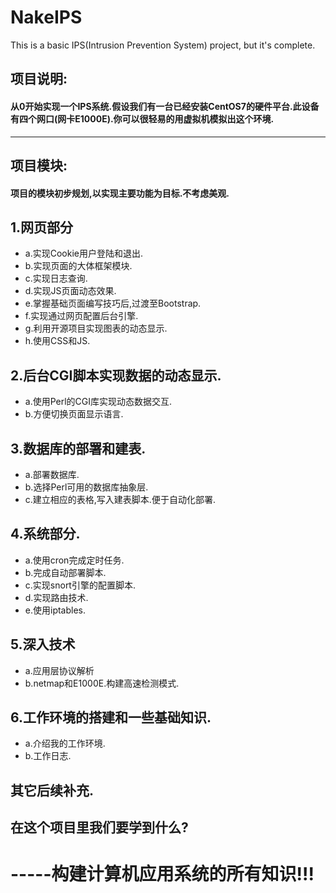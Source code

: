 # NakeIPS
This is a basic IPS(Intrusion Prevention System) project, but it's complete.



## 项目说明:
####  从0开始实现一个IPS系统.假设我们有一台已经安装CentOS7的硬件平台.此设备有四个网口(网卡E1000E).你可以很轻易的用虚拟机模拟出这个环境.
***
## 项目模块:
#### 项目的模块初步规划,以实现主要功能为目标.不考虑美观.

## 1.网页部分
* a.实现Cookie用户登陆和退出.
* b.实现页面的大体框架模块.
* c.实现日志查询.
* d.实现JS页面动态效果.
* e.掌握基础页面编写技巧后,过渡至Bootstrap.
* f.实现通过网页配置后台引擎.
* g.利用开源项目实现图表的动态显示.
* h.使用CSS和JS.

## 2.后台CGI脚本实现数据的动态显示.
* a.使用Perl的CGI库实现动态数据交互.
* b.方便切换页面显示语言.

## 3.数据库的部署和建表.
* a.部署数据库.
* b.选择Perl可用的数据库抽象层.
* c.建立相应的表格,写入建表脚本.便于自动化部署.
## 4.系统部分.
* a.使用cron完成定时任务.
* b.完成自动部署脚本.
* c.实现snort引擎的配置脚本.
* d.实现路由技术.
* e.使用iptables.
## 5.深入技术
* a.应用层协议解析
* b.netmap和E1000E.构建高速检测模式.

## 6.工作环境的搭建和一些基础知识.
* a.介绍我的工作环境.
* b.工作日志.
## 其它后续补充.


## 在这个项目里我们要学到什么?
# -----构建计算机应用系统的所有知识!!!
